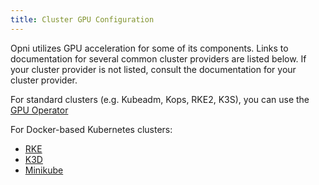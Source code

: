 ```yaml
---
title: Cluster GPU Configuration
---
```


Opni utilizes GPU acceleration for some of its components. Links to documentation
for several common cluster providers are listed below. If your cluster provider
is not listed, consult the documentation for your cluster provider.


For standard clusters (e.g. Kubeadm, Kops, RKE2, K3S), you can use
the [GPU Operator](https://docs.nvidia.com/datacenter/cloud-native/gpu-operator/getting-started.html#install-nvidia-gpu-operator)

For Docker-based Kubernetes clusters:

- [RKE](https://rancher.com/blog/2020/get-up-and-running-with-nvidia-gpus)
- [K3D](https://k3d.io/usage/guides/cuda/)
- [Minikube](https://minikube.sigs.k8s.io/docs/tutorials/nvidia_gpu/)